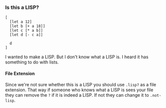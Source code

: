 ### Is this a LISP?

```
[
  [let a 12]
  [let b [+ a 18]]
  [let c [* a b]]
  [let d [- c a]]

  d
]
```

I wanted to make a LISP. But I don't know what a LISP is. I heard it has something to do with lists.

#### File Extension

Since we're not sure whether this is a LISP you should use `.lisp?` as a file extension. That way if
someone who knows what a LISP is sees your file they can remove the `?` if it is indeed a LISP. If
not they can change it to `.not-lisp`.
